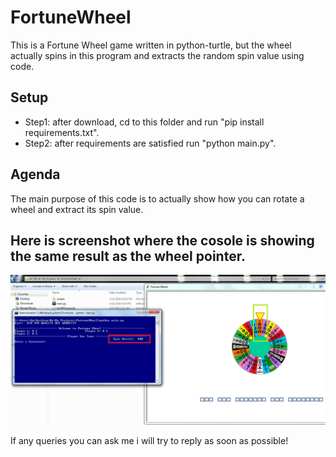 # FortuneWheel
This is a Fortune Wheel game written in python-turtle, but the wheel actually spins in this program and extracts the random spin value using code.

## Setup
 - Step1: after download, cd to this folder and run "pip install requirements.txt".
 - Step2: after requirements are satisfied run "python main.py".

## Agenda
  The main purpose of this code is to actually show how you can rotate a wheel and extract its spin value.

## Here is screenshot where the cosole is showing the same result as the wheel pointer.
![](screenshots/screen1.PNG)

If any queries you can ask me i will try to reply as soon as possible!
